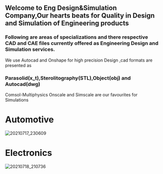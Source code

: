 

## Welcome to Eng Design&Simulation Company,Our hearts beats for Quality in Design and Simulation of Engineering products

### Following are areas of specializations and there respective CAD and CAE files currently offered as Engineering Design and Simulation services.

We use Autocad and Onshape for high precision Design ,cad formats are presented as
 ### Parasolid(x_t),Sterolitography(STL),Object(obj) and Autocad(dwg)


Comsol-Multiphysics Onscale and Simscale are our favourites for Simulations

# Automotive
![20210717_230609](https://user-images.githubusercontent.com/86612097/126055296-16931e34-a344-47ac-9565-34ea9639f870.gif)

# Electronics
![20210718_210736](https://user-images.githubusercontent.com/86612097/126137828-25b91ad1-8963-4ff1-b513-4af4a1ccccf0.gif)


















































